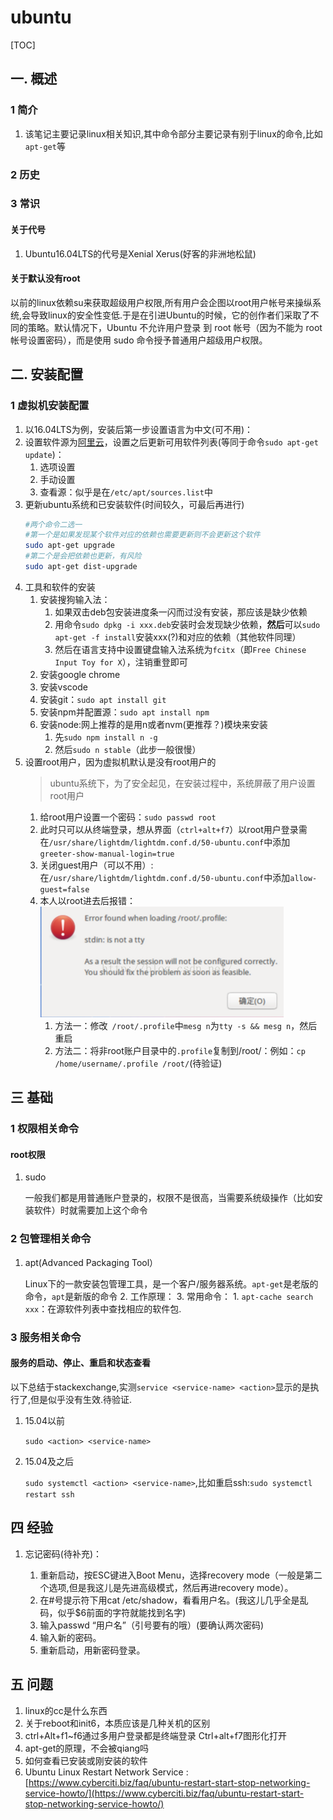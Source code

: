 # ubuntu
[TOC]
## 一. 概述
### 1 简介
1. 该笔记主要记录linux相关知识,其中命令部分主要记录有别于linux的命令,比如`apt-get`等
### 2 历史
### 3 常识
#### 关于代号
1. Ubuntu16.04LTS的代号是Xenial Xerus(好客的非洲地松鼠)
#### 关于默认没有root
以前的linux依赖su来获取超级用户权限,所有用户会企图以root用户帐号来操纵系统,会导致linux的安全性变低.于是在引进Ubuntu的时候，它的创作者们采取了不同的策略。默认情况下，Ubuntu 不允许用户登录 到 root 帐号（因为不能为 root 帐号设置密码），而是使用 sudo 命令授予普通用户超级用户权限。

## 二. 安装配置
### 1 虚拟机安装配置
1. 以16.04LTS为例，安装后第一步设置语言为中文(可不用)：
2. 设置软件源为[阿里云](http://mirrors.aliyun.com/)，设置之后更新可用软件列表(等同于命令`sudo apt-get update`)：
    1. 选项设置
    2. 手动设置
    3. 查看源：似乎是在`/etc/apt/sources.list`中
4. 更新ubuntu系统和已安装软件(时间较久，可最后再进行)
    ```bash
    #两个命令二选一
    #第一个是如果发现某个软件对应的依赖也需要更新则不会更新这个软件
    sudo apt-get upgrade
    #第二个是会把依赖也更新，有风险
    sudo apt-get dist-upgrade
    ```
4. 工具和软件的安装
    1. 安装搜狗输入法：
        1. 如果双击deb包安装进度条一闪而过没有安装，那应该是缺少依赖
        2. 用命令`sudo dpkg -i xxx.deb`安装时会发现缺少依赖，**然后**可以`sudo apt-get -f install`安装xxx(?)和对应的依赖（其他软件同理）
        2. 然后在语言支持中设置键盘输入法系统为`fcitx`（即`Free Chinese Input Toy for X`），注销重登即可
    2. 安装google chrome
    3. 安装vscode
    4. 安装git：`sudo apt install git`
    5. 安装npm并配置源：`sudo apt install npm`
    6. 安装node:网上推荐的是用n或者nvm(更推荐？)模块来安装
        1. 先`sudo npm install n -g`
        2. 然后`sudo n stable`（此步一般很慢）
5. 设置root用户，因为虚拟机默认是没有root用户的
    >ubuntu系统下，为了安全起见，在安装过程中，系统屏蔽了用户设置root用户
    1. 给root用户设置一个密码：`sudo passwd root`
    2. 此时只可以从终端登录，想从界面（`ctrl+alt+f7`）以root用户登录需在`/usr/share/lightdm/lightdm.conf.d/50-ubuntu.conf`中添加`greeter-show-manual-login=true`
    3. 关闭guest用户（可以不用）:在`/usr/share/lightdm/lightdm.conf.d/50-ubuntu.conf`中添加`allow-guest=false`
    3. 本人以root进去后报错：
        ![3-1-loadingProfileError](../picture/linux/3-1-loadingProfileError.png)
        1. 方法一：修改` /root/.profile`中`mesg n`为`tty -s && mesg n`，然后重启
        2. 方法二：将非root账户目录中的`.profile`复制到/root/：例如：`cp /home/username/.profile /root/`(待验证)
## 三 基础
### 1 权限相关命令
#### root权限
1. sudo  

    一般我们都是用普通账户登录的，权限不是很高，当需要系统级操作（比如安装软件）时就需要加上这个命令

### 2 包管理相关命令
1. apt(Advanced Packaging Tool）

    Linux下的一款安装包管理工具，是一个客户/服务器系统。`apt-get`是老版的命令，`apt`是新版的命令
    2. 工作原理：
    3. 常用命令：
        1. `apt-cache search xxx`：在源软件列表中查找相应的软件包.

### 3 服务相关命令
#### 服务的启动、停止、重启和状态查看
以下总结于stackexchange,实测`service <service-name> <action>`显示的是执行了,但是似乎没有生效.待验证.
1. 15.04以前

    `sudo <action> <service-name>`
2. 15.04及之后

    `sudo systemctl <action> <service-name>`,比如重启ssh:`sudo systemctl restart ssh`
##  四 经验
1. 忘记密码(待补充)：

    1. 重新启动，按ESC键进入Boot Menu，选择recovery mode（一般是第二个选项,但是我这儿是先进高级模式，然后再进recovery mode）。 
    2. 在#号提示符下用cat /etc/shadow，看看用户名。(我这儿几乎全是乱码，似乎$6前面的字符就能找到名字) 
    3. 输入passwd “用户名”（引号要有的哦）(要确认两次密码) 
    4. 输入新的密码。 
    5. 重新启动，用新密码登录。
## 五 问题
1. linux的cc是什么东西
2. 关于reboot和init6，本质应该是几种关机的区别
3. ctrl+Alt+f1~f6通过多用户登录都是终端登录 Ctrl+alt+f7图形化打开
4. apt-get的原理，不会被qiang吗
5. 如何查看已安装或刚安装的软件
6. Ubuntu Linux Restart Network Service
:[https://www.cyberciti.biz/faq/ubuntu-restart-start-stop-networking-service-howto/](https://www.cyberciti.biz/faq/ubuntu-restart-start-stop-networking-service-howto/)
